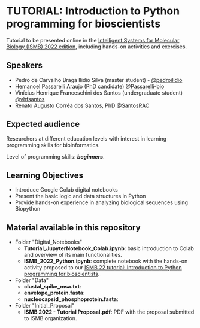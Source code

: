 # TUTORIAL: Introduction to Python programming for bioscientists

Tutorial to be presented online in the [Intelligent Systems for Molecular Biology (ISMB) 2022 edition](https://www.iscb.org/ismb2022), including hands-on activities and exercises.


## Speakers

 * Pedro de Carvalho Braga Ilidio Silva (master student) - [@pedroilidio](https://github.com/pedroilidio)
 * Hemanoel Passarelli Araujo (PhD candidate) [@Passarelli-bio](https://github.com/Passarelli-bio)
 * Vinícius Henrique Franceschini dos Santos (undergraduate student) [@vhfsantos](https://github.com/vhfsantos)
 * Renato Augusto Corrêa dos Santos, PhD [@SantosRAC](https://github.com/SantosRAC)

## Expected audience

Researchers at different education levels with interest in learning programming skills for bioinformatics.

Level of programming skills: ***beginners***.


## Learning Objectives

 * Introduce Google Colab digital notebooks
 * Present the basic logic and data structures in Python
 * Provide hands-on experience in analyzing biological sequences using Biopython


## Material available in this repository

 * Folder "Digital_Notebooks"
   * **Tutorial_JupyterNotebook_Colab.ipynb**: basic introduction to Colab and overview of its main functionalities.
   * **ISMB_2022_Python.ipynb**: complete notebook with the hands-on activity proposed to our [ISMB 22 tutorial: Introduction to Python programming for bioscientists](https://www.iscb.org/ismb2022-program/tutorials#vt1).
 * Folder "Data"
   * **clustal_spike_msa.txt**: 
   * **envelope_protein.fasta**: 
   * **nucleocapsid_phosphoprotein.fasta**: 
 * Folder "Initial_Proposal"
   * **ISMB 2022 - Tutorial Proposal.pdf**: PDF with the proposal submitted to ISMB organization.
